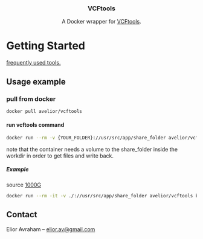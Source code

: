 <p align="center">
  <h3 align="center">VCFtools</h3>

  <p align="center">
    A Docker wrapper for <a href="https://vcftools.github.io/index.html">VCFtools</a>.
  </p>
</p>

# Getting Started
[frequently used tools.](https://manpages.debian.org/testing/vcftools/index.html)

## Usage example
### pull from docker
```sh
docker pull avelior/vcftools
```
#### run vcftools command
```sh
docker run --rm -v {YOUR_FOLDER}://usr/src/app/share_folder avelior/vcftools {VCFTOOLS_COMMAND}
```
note that the container needs a volume to the share_folder inside the workdir in order to get files and write back.
##### Example
source [1000G](https://www.internationalgenome.org/faq/how-can-i-get-allele-frequency-my-variant/)
```sh
docker run --rm -it -v ./://usr/src/app/share_folder avelior/vcftools bash -c "vcf-subset -c CEU.samples.list ALL.chr13.integrated_phase1_v3.20101123.snps_indels_svs.genotypes.vcf.gz"
```

## Contact
Elior Avraham – elior.av@gmail.com

